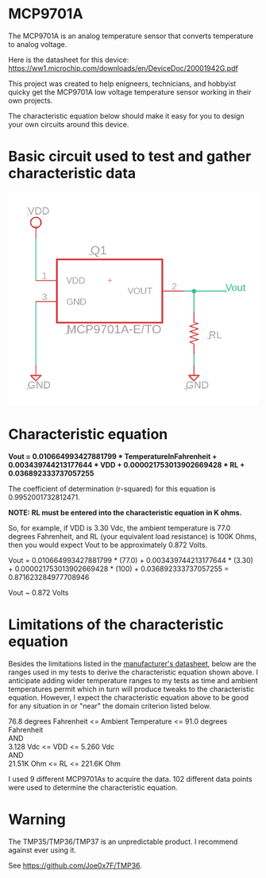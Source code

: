 # MCP9701A
 The MCP9701A is an analog temperature sensor that converts temperature to analog voltage.

Here is the datasheet for this device: https://ww1.microchip.com/downloads/en/DeviceDoc/20001942G.pdf

This project was created to help enigneers, technicians, and hobbyist quicky get the MCP9701A low voltage temperature sensor working in their own projects.

The characteristic equation below should make it easy for you to design your own circuits around this device.


# Basic circuit used to test and gather characteristic data

![Simple Circuit](<SimpleCircuit.png>)


# Characteristic equation

**Vout = 0.010664993427881799 * TemperatureInFahrenheit + 0.003439744213177644 * VDD + 0.000021753013902669428 * RL + 0.036892333737057255**

The coefficient of determination (r-squared) for this equation is 0.9952001732812471.

**NOTE: RL must be entered into the characteristic equation in K ohms.**

So, for example, if VDD is 3.30 Vdc, the ambient temperature is 77.0 degrees Fahrenheit, and RL (your equivalent load resistance) is 100K Ohms, then you would expect Vout to be approximately 0.872 Volts.

Vout = 0.010664993427881799 * (77.0) + 0.003439744213177644 * (3.30) + 0.000021753013902669428 * (100) + 0.036892333737057255 = 0.871623284977708946

Vout ~ 0.872 Volts




# Limitations of the characteristic equation

Besides the limitations listed in the [manufacturer's datasheet](20001942G.pdf "20001942G.pdf"), below are the ranges used in my tests to derive the characteristic equation shown above.  I anticipate adding wider temperature ranges to my tests as time and ambient temperatures permit which in turn will produce tweaks to the characteristic equation. However, I expect the characteristic equation above to be good for any situation in or "near" the domain criterion listed below.

76.8 degrees Fahrenheit <= Ambient Temperature <= 91.0 degrees Fahrenheit <br />
AND <br />
3.128 Vdc <= VDD <= 5.260 Vdc <br />
AND <br />
21.51K Ohm <= RL <= 221.6K Ohm

I used 9 different MCP9701As to acquire the data. 102 different data points were used to determine the characteristic equation.

# Warning

The TMP35/TMP36/TMP37 is an unpredictable product. I recommend against ever using it.

See https://github.com/Joe0x7F/TMP36.
